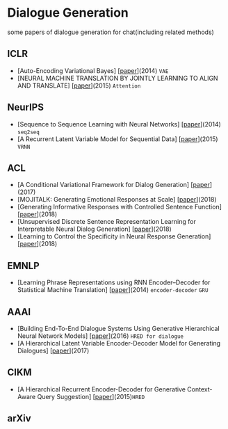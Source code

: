 # Dialogue Generation
some papers of dialogue generation for chat(including related methods)
## ICLR
* [Auto-Encoding Variational Bayes] [[paper](https://arxiv.org/pdf/1312.6114.pdf "Diederik P. Kingma and Max Welling")](2014) `VAE`
* [NEURAL MACHINE TRANSLATION BY JOINTLY LEARNING TO ALIGN AND TRANSLATE] [[paper](https://arxiv.org/pdf/1409.0473.pdf "Dzmitry Bahdanau, KyungHyun Cho, Yoshua Bengio")](2015) `Attention`
## NeurIPS
* [Sequence to Sequence Learning with Neural Networks] [[paper](https://arxiv.org/pdf/1409.3215.pdf "Ilya Sutskever, Oriol Vinyals, Quoc V. Le")](2014) `seq2seq`
* [A Recurrent Latent Variable Model for Sequential Data] [[paper](https://papers.nips.cc/paper/5653-a-recurrent-latent-variable-model-for-sequential-data.pdf "Junyoung Chung, Kyle Kastner, Laurent Dinh, Kratarth Goel, Aaron Courville, Yoshua Bengio")](2015) `VRNN`
## ACL
* [A Conditional Variational Framework for Dialog Generation] [[paper](https://arxiv.org/pdf/1705.00316.pdf "Xiaoyu Shen, Hui Su, Yanran Li, Wenjie Li, Shuzi Niu, Yang Zhao, Akiko Aizawa and Guoping Long")](2017)
* [MOJITALK: Generating Emotional Responses at Scale] [[paper](https://arxiv.org/pdf/1711.04090.pdf "Xianda Zhou and William Yang Wang")](2018)
* [Generating Informative Responses with Controlled Sentence Function] [[paper](https://www.aclweb.org/anthology/P18-1139 "Pei Ke, Jian Guan, Minlie Huang, Xiaoyan Zhu")](2018)
* [Unsupervised Discrete Sentence Representation Learning for Interpretable Neural Dialog Generation] [[paper](https://arxiv.org/pdf/1804.08069.pdf "Tiancheng Zhao, Kyusong Lee and Maxine Eskenazi")](2018)
* [Learning to Control the Specificity in Neural Response Generation] [[paper](https://www.aclweb.org/anthology/P18-1102 "Ruqing Zhang, Jiafeng Guo, Yixing Fan, Yanyan Lan, Jun Xu and Xueqi Cheng")](2018)
## EMNLP
* [Learning Phrase Representations using RNN Encoder–Decoder for Statistical Machine Translation] [[paper](https://arxiv.org/pdf/1406.1078.pdf "Kyunghyun Cho, Bart van Merrienboer, Caglar Gulcehre, Dzmitry Bahdanau, Fethi Bougares, Holger Schwenk, Yoshua Bengio")](2014) `encoder-decoder` `GRU`
## AAAI
* [Building End-To-End Dialogue Systems Using Generative Hierarchical Neural Network Models] [[paper](https://arxiv.org/pdf/1507.04808.pdf "Iulian V. Serban, Alessandro Sordoni, Yoshua Bengio, Aaron Courville and Joelle Pineau")](2016) `HRED for dialogue`
* [A Hierarchical Latent Variable Encoder-Decoder Model for Generating Dialogues] [[paper](https://arxiv.org/pdf/1605.06069.pdf "Iulian V. Serban, Alessandro Sordoni, Ryan Lowe, Laurent Charlin, Joelle Pineau, Aaron Courville and Yoshua Bengio")](2017)
## CIKM
* [A Hierarchical Recurrent Encoder-Decoder
for Generative Context-Aware Query Suggestion] [[paper](https://arxiv.org/pdf/1507.02221.pdf "Alessandro Sordoni, Yoshua Bengio, Hossein Vahabi, Christina Lioma, Jakob G.Simonsen, Jian-Yun Nie")](2015)`HRED`
## arXiv
  
  
